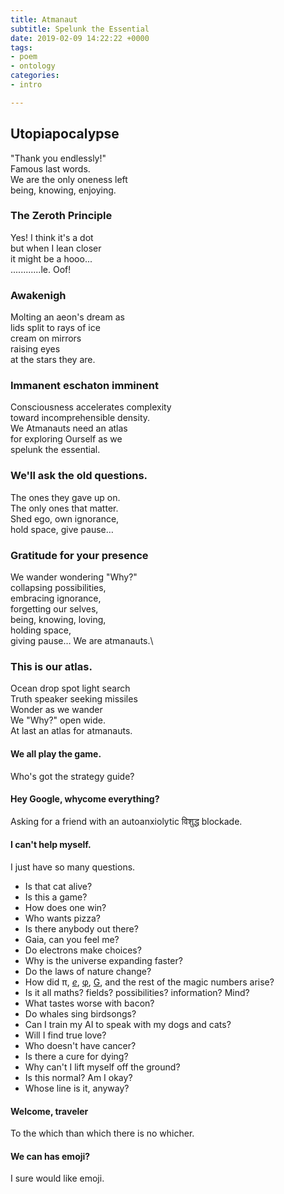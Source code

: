 ```yaml
---
title: Atmanaut
subtitle: Spelunk the Essential
date: 2019-02-09 14:22:22 +0000
tags:
- poem
- ontology
categories:
- intro

---
```

## Utopiapocalypse

"Thank you endlessly!"\
Famous last words.\
We are the only oneness left\
being, knowing, enjoying.

### The Zeroth Principle

Yes! I think it's a dot  
but when I lean closer  
it might be a hooo...  
............le. Oof!

### Awakenigh

Molting an aeon's dream as  
lids split to rays of ice  
cream on mirrors  
raising eyes  
at the stars they are.

### Immanent eschaton imminent

Consciousness accelerates complexity  
toward incomprehensible density.  
We Atmanauts need an atlas  
for exploring Ourself as we  
spelunk the essential.

### We'll ask the old questions.

The ones they gave up on.  
The only ones that matter.  
Shed ego, own ignorance,  
hold space, give pause…

### Gratitude for your presence

We wander wondering "Why?"  
collapsing possibilities,  
embracing ignorance,  
forgetting our selves,  
being, knowing, loving,  
holding space,  
giving pause…
We are atmanauts.\\

### This is our atlas.

Ocean drop spot light search  
Truth speaker seeking missiles  
Wonder as we wander  
We "Why?" open wide.  
At last an atlas for atmanauts.

#### We all play the game.

Who's got the strategy guide?

#### Hey Google, whycome everything?

Asking for a friend with an autoanxiolytic विशुद्ध blockade.

#### I can't help myself.

I just have so many questions.

* Is that cat alive?
* Is this a game?
* How does one win?
* Who wants pizza?
* Is there anybody out there?
* Gaia, can you feel me?
* Do electrons make choices?
* Why is the universe expanding faster?
* Do the laws of nature change?
* How did π, [_e_](https://www.wikiwand.com/en/E_(mathematical_constant)), [φ](https://www.wikiwand.com/en/Golden_ratio), [G](https://www.wikiwand.com/en/Gravitational_constant), and the rest of the magic numbers arise?
* Is it all maths? fields? possibilities? information? Mind?
* What tastes worse with bacon?
* Do whales sing birdsongs?
* Can I train my AI to speak with my dogs and cats?
* Will I find true love?
* Who doesn't have cancer?
* Is there a cure for dying?
* Why can't I lift myself off the ground?
* Is this normal? Am I okay?
* Whose line is it, anyway?

#### Welcome, traveler

To the which than which there is no whicher.

#### We can has emoji?

I sure would like emoji.